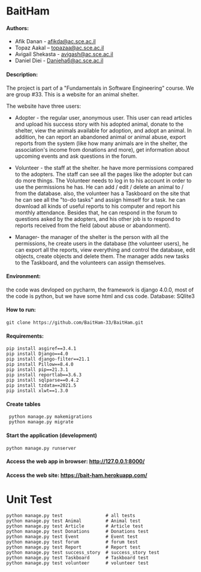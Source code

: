 # BaitHam


#### Authors: 

* Afik Danan - afikda@ac.sce.ac.il
* Topaz Aakal – topazaa@ac.sce.ac.il
* Avigail Shekasta - avigash@ac.sce.ac.il
* Daniel Diei - Danieha6@ac.sce.ac.il

#### Description:

The project is part of a "Fundamentals in Software Engineering" course. 
We are group #33.
This is a website for an animal shelter. 

The website have three users: 
* Adopter - the regular user, anonymous user. 
This user can read articles and upload his success story with his adopted animal, donate to the shelter, view the animals available for adoption, and adopt an animal.
In addition, he can report an abandoned animal or animal abuse, export reports from the system (like how many animals are in the shelter, the association's income from donations and more), get information about upcoming events and ask questions in the forum.

* Volunteer - the staff at the shelter. he have more permissions compared to the adopters.
The staff can see all the pages like the adopter but can do more things. 
The Volunteer needs to log in to his account in order to use the permissions he has.
He can add / edit / delete an animal to / from the database. 
also, the volunteer has a Taskboard on the site that he can see all the "to-do tasks" and assign himself for a task. 
he can download all kinds of useful reports to his computer and report his monthly attendance.
Besides that, he can respond in the forum to questions asked by the adopters, and his other job is to respond to reports received from the field (about abuse or abandonment).

* Manager- the manager of the shelter is the person with all the permissions, he create users in the database (the volunteer users), he can export all the reports, view everything and control the database, edit objects, create objects and delete them.
The manager adds new tasks to the Taskboard, and the volunteers can assign themselves.

#### Environment:
  the code was devloped on pycharm, the framework is django 4.0.0, most of the code is python, but we have some html and css code.
  Database: SQlite3 
  
#### How to run:

```
git clone https://github.com/BaitHam-33/BaitHam.git
 ```
#### Requirements:
```
pip install asgiref==3.4.1  
pip install Django==4.0    
pip install django-filter==21.1   
pip install Pillow==8.4.0  
pip install pip==21.3.1 
pip install reportlab==3.6.3  
pip install sqlparse==0.4.2
pip install tzdata==2021.5
pip install xlwt==1.3.0
```

#### Create tables
```
 python manage.py makemigrations
 python manage.py migrate
```

#### Start the application (development)
 ```
 python manage.py runserver
```

 #### Access the web app in browser: http://127.0.0.1:8000/
 #### Access the web site: https://bait-ham.herokuapp.com/

 
# Unit Test
```
python manage.py test                # all tests
python manage.py test Animal         # Animal test
python manage.py test Article        # Article test
python manage.py test Donations      # Donations test
python manage.py test Event          # Event test
python manage.py test forum          # forum test
python manage.py test Report         # Report test
python manage.py test success_story  # success_story test
python manage.py test Taskboard      # Taskboard test
python manage.py test volunteer      # volunteer test
      
```
